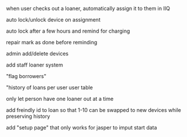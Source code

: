 
when user checks out a loaner, automatically assign it to them in IIQ

auto lock/unlock device on assignment

auto lock after a few hours and remind for charging

repair mark as done before reminding

admin add/delete devices

add staff loaner system

"flag borrowers"

"history of loans per user
user table

only let person have one loaner out at a time

add freindly id to loan so that 1-10 can be swapped to new devices while preserving history

add "setup page" that only works for jasper to imput start data
